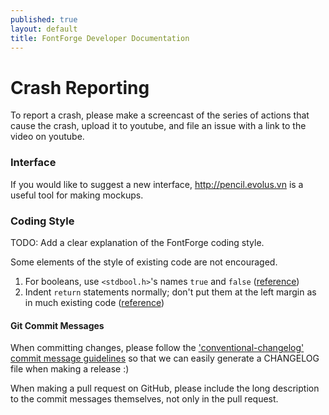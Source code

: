 ```yaml
---
published: true
layout: default
title: FontForge Developer Documentation
---
```


# Crash Reporting

To report a crash, please make a screencast of the series of actions that cause the crash, upload it to youtube, and file an issue with a link to the video on youtube.

### Interface

If you would like to suggest a new interface, http://pencil.evolus.vn is a useful tool for making mockups.

### Coding Style

TODO: Add a clear explanation of the FontForge coding style. 

Some elements of the style of existing code are not encouraged.

1. For booleans, use `<stdbool.h>`'s names `true` and `false` ([reference](https://github.com/fontforge/fontforge/issues/724))
2. Indent `return` statements normally; don't put them at the left margin as in much existing code ([reference](https://github.com/fontforge/fontforge/issues/1208))

#### Git Commit Messages

When committing changes, please follow the ['conventional-changelog' commit message guidelines](https://github.com/ajoslin/conventional-changelog/blob/master/CONVENTIONS.md) so that we can easily generate a CHANGELOG file when making a release :)

When making a pull request on GitHub, please include the long description to the commit messages themselves, not only in the pull request.
